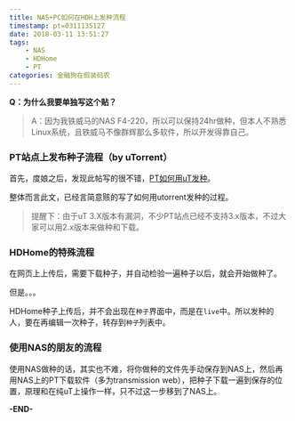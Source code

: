 ```yaml
---
title: NAS+PC如何在HDH上发种流程
timestamp: pt=0311135127
date: 2018-03-11 13:51:27
tags:
	- NAS
	- HDHome
	- PT
categories: 金融狗在假装码农
---
```

**Q：为什么我要单独写这个贴？**
>A：因为我铁威马的NAS F4-220，所以可以保持24hr做种，但本人不熟悉Linux系统，且铁威马不像群辉那么多软件，所以开发得靠自己。<!--more-->

### PT站点上发布种子流程（by uTorrent）

首先，度娘之后，发现此帖写的很不错，[PT如何用uT发种](https://jingyan.baidu.com/article/c910274bc86b0dcd361d2df2.html)。

整体而言此文，已经言简意赅的写了如何用utorrent发种的过程。

>提醒下：由于uT 3.X版本有漏洞，不少PT站点已经不支持3.x版本，不过大家可以用2.x版本来做种和下载。

### HDHome的特殊流程
在网页上上传后，需要下载种子，并自动检验一遍种子以后，就会开始做种了。

但是。。。

HDHome种子上传后，并不会出现在`种子`界面中，而是在`live`中。所以发种的人，要在再编辑一次种子，转存到`种子`列表中。


### 使用NAS的朋友的流程
使用NAS做种的话，其实也不难，将你做种的文件先手动保存到NAS上，然后再用NAS上的PT下载软件（多为transmission web），把种子下载一遍到保存的位置，原理和在纯uT上操作一样，只不过这一步移到了NAS上。

**-END-**
